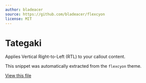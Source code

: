 ```yaml
---
author: bladeacer
source: https://github.com/bladeacer/flexcyon
license: MIT
---
```


# Tategaki

Applies Vertical Right-to-Left (RTL) to your callout content.

This snippet was automatically extracted from the `flexcyon` theme.

[View this file](./tategaki.css)

